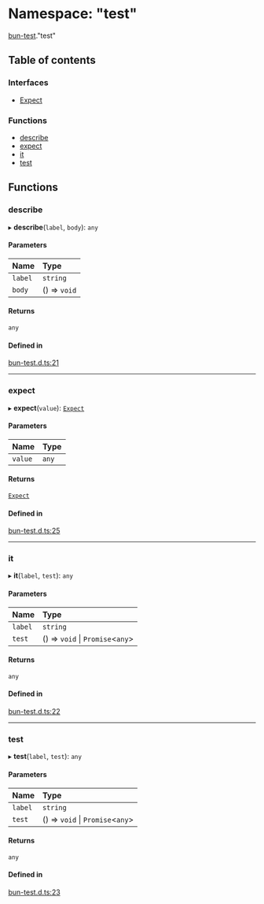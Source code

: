 # Namespace: "test"

[bun-test](bun_test.md)."test"

## Table of contents

### Interfaces

- [Expect](../interfaces/bun_test._test_.Expect.md)

### Functions

- [describe](bun_test._test_.md#describe)
- [expect](bun_test._test_.md#expect)
- [it](bun_test._test_.md#it)
- [test](bun_test._test_.md#test)

## Functions

### describe

▸ **describe**(`label`, `body`): `any`

#### Parameters

| Name | Type |
| :------ | :------ |
| `label` | `string` |
| `body` | () => `void` |

#### Returns

`any`

#### Defined in

[bun-test.d.ts:21](https://github.com/goodcodedev/bun-types/blob/8bd1b3a/bun-test.d.ts#L21)

___

### expect

▸ **expect**(`value`): [`Expect`](../interfaces/bun_test._bun_test_.Expect.md)

#### Parameters

| Name | Type |
| :------ | :------ |
| `value` | `any` |

#### Returns

[`Expect`](../interfaces/bun_test._bun_test_.Expect.md)

#### Defined in

[bun-test.d.ts:25](https://github.com/goodcodedev/bun-types/blob/8bd1b3a/bun-test.d.ts#L25)

___

### it

▸ **it**(`label`, `test`): `any`

#### Parameters

| Name | Type |
| :------ | :------ |
| `label` | `string` |
| `test` | () => `void` \| `Promise`<`any`\> |

#### Returns

`any`

#### Defined in

[bun-test.d.ts:22](https://github.com/goodcodedev/bun-types/blob/8bd1b3a/bun-test.d.ts#L22)

___

### test

▸ **test**(`label`, `test`): `any`

#### Parameters

| Name | Type |
| :------ | :------ |
| `label` | `string` |
| `test` | () => `void` \| `Promise`<`any`\> |

#### Returns

`any`

#### Defined in

[bun-test.d.ts:23](https://github.com/goodcodedev/bun-types/blob/8bd1b3a/bun-test.d.ts#L23)
